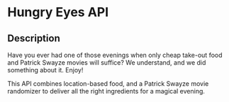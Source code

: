 # Hungry Eyes API

## Description

Have you ever had one of those evenings when only cheap take-out food and Patrick Swayze movies will suffice? We understand, and we did something
about it. Enjoy!

This API combines location-based food, and a Patrick
Swayze movie randomizer to deliver all the right ingredients for a magical evening.
